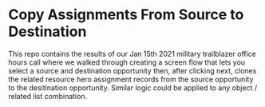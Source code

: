 # Copy Assignments From Source to Destination

This repo contains the results of our Jan 15th 2021 military trailblazer office hours call where we walked through creating a screen flow that lets you select a source and destination opportunity then, after clicking next, clones the related resource hero assignment records from the source opportunity to the desitination opportunity.  Similar logic could be applied to any object / related list combination.


